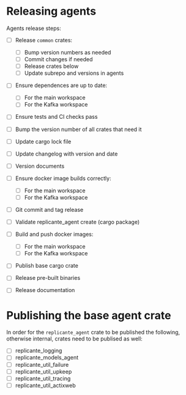 Releasing agents
================
Agents release steps:

- [ ] Release `common` crates:
  - [ ] Bump version numbers as needed
  - [ ] Commit changes if needed
  - [ ] Release crates below
  - [ ] Update subrepo and versions in agents
- [ ] Ensure dependences are up to date:
  - [ ] For the main workspace
  - [ ] For the Kafka workspace
- [ ] Ensure tests and CI checks pass
- [ ] Bump the version number of all crates that need it
- [ ] Update cargo lock file
- [ ] Update changelog with version and date
- [ ] Version documents
- [ ] Ensure docker image builds correctly:
  - [ ] For the main workspace
  - [ ] For the Kafka workspace
- [ ] Git commit and tag release
- [ ] Validate replicante_agent create (cargo package)
- [ ] Build and push docker images:
  - [ ] For the main workspace
  - [ ] For the Kafka workspace
- [ ] Publish base cargo crate
- [ ] Release pre-built binaries
- [ ] Release documentation


Publishing the base agent crate
===============================
In order for the `replicante_agent` crate to be published the following,
otherwise internal, crates need to be publised as well:

- [ ] replicante_logging
- [ ] replicante_models_agent
- [ ] replicante_util_failure
- [ ] replicante_util_upkeep
- [ ] replicante_util_tracing
- [ ] replicante_util_actixweb
